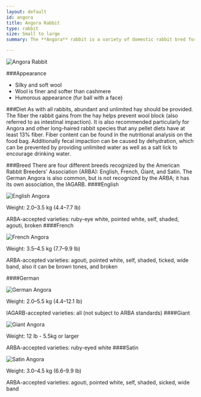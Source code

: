 ```yaml
---
layout: default
id: angora
title: Angora Rabbit
type: rabbit
size: Small to large
summary: The **Angora** rabbit is a variety of domestic rabbit bred for its long, soft wool. The Angora is one of the oldest types of domestic rabbit, originating in Ankara (historically known as Angora), Turkey, along with the Angora cat and Angora goat. The rabbits were popular pets with French royalty in the mid-18th century, and spread to other parts of Europe by the end of the century. They first appeared in the United States in the early 20th century. They are bred largely for their long Angora wool, which may be removed by shearing, combing, or plucking. There are many individual breeds of Angora rabbits, four of which are recognized by American Rabbit Breeders' Association (ARBA); they are English, French, Giant, and Satin. Other breeds include German, Chinese, Swiss, Finnish, Korean, and St. Lucian.

---
```


![Angora Rabbit](http://upload.wikimedia.org/wikipedia/commons/8/8c/EnglishAngoraRabbit.jpg)

###Appearance
- Silky and soft wool
- Wool is finer and softer than cashmere
- Humorous appearance (fur ball with a face) 

###Diet
As with all rabbits, abundant and unlimited hay should be provided. The fiber the rabbit gains from the hay helps prevent wool block (also referred to as intestinal impaction). It is also recommended particularly for Angora and other long-haired rabbit species that any pellet diets have at least 13% fiber. Fiber content can be found in the nutritional analysis on the food bag. Additionally fecal impaction can be caused by dehydration, which can be prevented by providing unlimited water as well as a salt lick to encourage drinking water.


###Breed
There are four different breeds recognized by the American Rabbit Breeders' Association (ARBA): English, French, Giant, and Satin. The German Angora is also common, but is not recognized by the ARBA; it has its own association, the IAGARB.
####English

![English Angora](http://upload.wikimedia.org/wikipedia/commons/f/f3/Englishangora.jpg)

Weight: 2.0–3.5 kg (4.4–7.7 lb)

ARBA-accepted varieties: ruby-eye white, pointed white, self, shaded, agouti, broken
####French

![French Angora](http://upload.wikimedia.org/wikipedia/commons/3/36/FrenchAngora.jpg)

Weight: 3.5–4.5 kg (7.7–9.9 lb)

ARBA-accepted varieties: agouti, pointed white, self, shaded, ticked, wide band, also it can be brown tones, and broken

####German

![German Angora](http://upload.wikimedia.org/wikipedia/commons/8/8c/EnglishAngoraRabbit.jpg)

Weight: 2.0–5.5 kg (4.4–12.1 lb)

IAGARB-accepted varieties: all (not subject to ARBA standards)
####Giant

![Giant Angora](http://upload.wikimedia.org/wikipedia/commons/3/35/Joey_Giant_Angora_Buck.jpg)

Weight: 12 lb - 5.5kg or larger

ARBA-accepted varieties: ruby-eyed white
####Satin

![Satin Angora](http://upload.wikimedia.org/wikipedia/commons/9/93/Satinangora.jpg)

Weight: 3.0–4.5 kg (6.6–9.9 lb)

ARBA-accepted varieties: agouti, pointed white, self, shaded, sicked, wide band